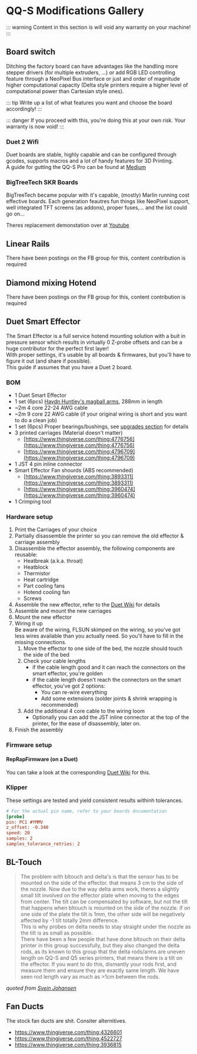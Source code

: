 # QQ-S Modifications Gallery

::: warning
Content in this section is will void any warranty on your machine!
:::

## Board switch

Ditching the factory board can have advantages like the handling more stepper drivers (for multiple extruders, ...) or add RGB LED controlling feature through a NeoPixel Bus interface or just and order of magnitude higher computational capacity (Delta style printers require a higher level of computational power than Cartesian style ones).

::: tip
Write up a list of what features you want and choose the board accordingly!
:::

::: danger
If you proceed with this, you're doing this at your own risk. Your warranty is now void!
:::

### Duet 2 Wifi <Badge text="challenging"/>

Duet boards are stable, highly capable and can be configured through gcodes, supports macros and a lot of handy features for 3D Printing.  
A guide for gutting the QQ-S Pro can be found at [Medium](https://meki.medium.com/flsun-qq-s-and-duet-2-wifi-91b9c5419668)

### BigTreeTech SKR Boards <Badge text="not so hard"/>

BigTreeTech became popular with it's capable, (mostly) Marlin running cost effective boards. Each generation feautres fun things like NeoPixel support, well integrated TFT screens (as addons), proper fuses,... and the list could go on...

Theres replacement demonstation over at [Youtube](https://www.youtube.com/watch?v=lo4q7uVZlwU&ab_channel=EEtransmit)

## Linear Rails

There have been postings on the FB group for this, content contribution is required

## Diamond mixing Hotend

There have been postings on the FB group for this, content contribution is required

## Duet Smart Effector

The Smart Effector is a full service hotend mounting solution with a buit in pressure sensor which results in virtually 0 Z-probe offsets and can be a huge contributor for the perfect first layer!  
With proper settings, it's usable by all boards & firmwares, but you'll have to figure it out (and share if possible).  
This guide if assumes that you have a Duet 2 board.

### BOM
 - 1 Duet Smart Effector
 - 1 set (6pcs) [Haydn Huntley's magball arms](https://www.magballarms.com/), 288mm in length
 - ~2m 4 core 22-24 AWG cable
 - ~2m 9 core 22 AWG cable (if your original wiring is short and you want to do a clean job)
 - 1 set (6pcs) Proper bearings/bushings, see [upgrades section](/guide/upgrades.md#from-bushings-to-bearings) for details
 - 3 printed carriages (Material doesn't matter)
   - [https://www.thingiverse.com/thing:4776756](https://www.thingiverse.com/thing:4776756)
   - [https://www.thingiverse.com/thing:4796709](https://www.thingiverse.com/thing:4796709)
 - 1 JST 4 pin inline connector <Badge text="recommended"/>
 - Smart Effector Fan shourds (ABS recommended)
   - [https://www.thingiverse.com/thing:3893311](https://www.thingiverse.com/thing:3893311)
   - [https://www.thingiverse.com/thing:3960474](https://www.thingiverse.com/thing:3960474)
 - 1 Crimping tool

### Hardware setup
 1. Print the Carriages of your choice
 2. Partially disassemble the printer so you can remove the old effector & carriage assembly
 3. Disassemble the effector assembly, the following components are reusable:
    - Heatbreak (a.k.a. throat)
    - Heatblock
    - Thermistor
    - Heat cartridge
    - Part cooling fans
    - Hotend cooling fan
    - Screws
 4. Assemble the new effector, refer to the [Duet Wiki](https://duet3d.dozuki.com/Wiki/Smart_effector_and_carriage_adapters_for_delta_printer#Section_Effector_and_hot_end) for details
 5. Assemble and mount the new carriages
 6. Mount the new effector
 7. Wiring it up  
   Be aware of the wiring, FLSUN skimped on the wiring, so you've got less wires available than you actually need. So you'll have to fill in the missing connections.
    1. Move the effector to one side of the bed, the nozzle should touch the side of the bed
    2. Check your cable lengths  
       - if the cable length good and it can reach the connectors on the smart effector, you're golden
       - if the cable length doesn't reach the connectors on the smart effector, you've got 2 options:
         - You can re-wire everything
         - Add some extensions (solder joints & shrink wrapping is recommended)
    3. Add the additional 4 core cable to the wiring loom
        * Optionally you can add the JST inline connector at the top of the printer, for the ease of disassembly, later on.
 8. Finish the assembly

### Firmware setup

#### RepRapFirmware (on a Duet)
You can take a look at the corresponding [Duet Wiki](https://duet3d.dozuki.com/Wiki/Smart_effector_and_carriage_adapters_for_delta_printer#Section_Commissioning) for this.

### Klipper
These settings are tested and yield consistent results withinh tolerances.

```cfg
# For the actual pin name, refer to your boards documentation
[probe]
pin: PC1 #YMMV
z_offset: -0.340
speed: 20
samples: 2
samples_tolerance_retries: 2
```

## BL-Touch

> The problem with bltouch and delta's is that the sensor has to be mounted on the side of the effector. that means 3 cm to the side of the nozzle. Now due to the way delta arms work, theres a slightly small tilt involved on the effector plate when moving to the edges from center. The tilt can be compensated by software, but not the tilt that happens when bltouch is mounted on the side of the nozzle. if on one side of the plate the tilt is 1mm, the other side will be negatively affected by -1 tilt totally 2mm difference.  
This is why probes on delta needs to stay straight under the nozzle as the tilt is as small as possible.  
There have been a few people that have done bltouch on their delta printer in this group successfully, but they also changed the delta rods, as its known to this group that the delta rods/arms are uneven length on QQ-S and Q5 series printers, that means there is a tilt on the effector. If you want to do this, dismantly your rods first, and measure them and ensure they are exactly same length. We have seen rod length vary as much as >1cm between the rods.

_quoted from [Svein Johansen](https://www.facebook.com/groups/120961628750040/permalink/923069171872611/?comment_id=923084911871037)_

## Fan Ducts <Badge text="very simple"/>

The stock fan ducts are shit. Consiter alternitives.

- https://www.thingiverse.com/thing:4326601
- https://www.thingiverse.com/thing:4522727
- https://www.thingiverse.com/thing:3936815
